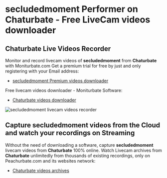 # secludedmoment Performer on Chaturbate - Free LiveCam videos downloader

## Chaturbate Live Videos Recorder

Monitor and record livecam videos of **secludedmoment** from **Chaturbate** with Moniturbate.com
Get a premium trial for free by just and only registering with your Email address:
* [secludedmoment Premium videos downloader](https://moniturbate.com/request-demo-licence-key.html)

Free livecam videos downloader - Moniturbate Software:
* [Chaturbate videos downloader](https://moniturbate.com/moniturbate-download-software.html)

![secludedmoment livecam videos recorder](https://peachurnet.com/templates/moniturbate-software.png)


## Capture secludedmoment videos from the Cloud and watch your recordings on Streaming

Without the need of downloading a software, capture **secludedmoment** livecam videos from **Chaturbate** 100% online.
Watch Livecam archives from **Chaturbate** unlimitedly from thousands of existing recordings, only on Peachurbate.com and its websites network:
* [Chaturbate videos archives](https://peachurnet.com/)